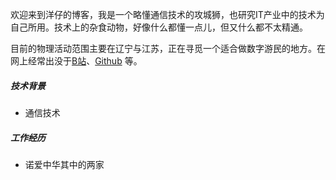 欢迎来到洋仔的博客，我是一个略懂通信技术的攻城狮，也研究IT产业中的技术为自己所用。技术上的杂食动物，好像什么都懂一点儿，但又什么都不太精通。


目前的物理活动范围主要在辽宁与江苏，正在寻觅一个适合做数字游民的地方。在网上经常出没于[B站](https://space.bilibili.com/483072571)、[Github](https://github.com/yangyanghoho) 等。


##### 技术背景

- 通信技术


##### 工作经历

- 诺爱中华其中的两家
